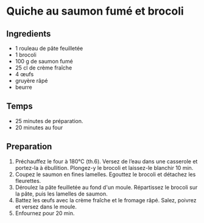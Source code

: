 # Quiche au saumon fumé et brocoli

## Ingredients

* 1 rouleau de pâte feuilletée
* 1 brocoli
* 100 g de saumon fumé
* 25 cl de crème fraîche
* 4 œufs
* gruyère râpé
* beurre

## Temps

* 25 minutes de préparation.
* 20 minutes au four

## Preparation

1. Préchauffez le four à 180°C (th.6). Versez de l’eau dans une casserole et portez-la à ébullition. Plongez-y le brocoli et laissez-le blanchir 10 min.
1. Coupez le saumon en fines lamelles. Egouttez le brocoli et détachez les fleurettes.
1. Déroulez la pâte feuilletée au fond d'un moule. Répartissez le brocoli sur la pâte, puis les lamelles de saumon.
1. Battez les œufs avec la crème fraîche et le fromage râpé. Salez, poivrez et versez dans le moule.
1. Enfournez pour 20 min.
